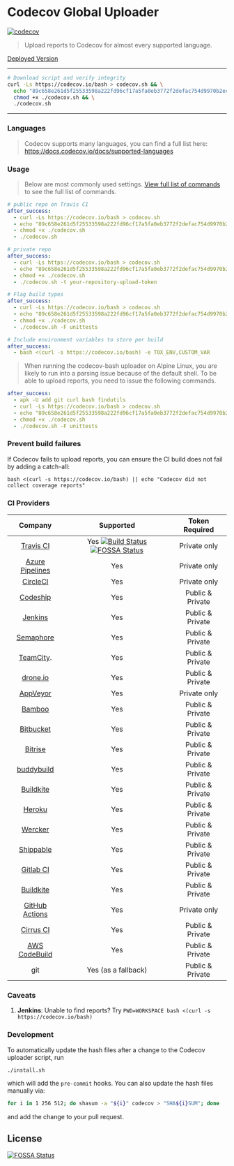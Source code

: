 Codecov Global Uploader
=======================
[![codecov](https://codecov.io/gh/codecov/codecov-bash/branch/master/graph/badge.svg?token=iEvSTnW9Qm)](https://codecov.io/gh/codecov/codecov-bash)

> Upload reports to Codecov for almost every supported language.

[Deployed Version](https://codecov.io/bash)

------

```bash
# Download script and verify integrity
curl -Ls https://codecov.io/bash > codecov.sh && \
  echo "89c658e261d5f25533598a222fd96cf17a5fa0eb3772f2defac754d9970b2ec8 codecov.sh" | sha256sum --check --quiet && \
  chmod +x ./codecov.sh && \
  ./codecov.sh
```

------

### Languages
> Codecov supports many languages, you can find a full list here: https://docs.codecov.io/docs/supported-languages


### Usage
> Below are most commonly used settings. [View full list of commands](https://github.com/codecov/codecov-bash/blob/master/codecov#L56) to see the full list of commands.

```yaml
# public repo on Travis CI
after_success:
  - curl -Ls https://codecov.io/bash > codecov.sh
  - echo "89c658e261d5f25533598a222fd96cf17a5fa0eb3772f2defac754d9970b2ec8 codecov.sh" | sha256sum --check --quiet
  - chmod +x ./codecov.sh
  - ./codecov.sh
```

```yaml
# private repo
after_success:
  - curl -Ls https://codecov.io/bash > codecov.sh
  - echo "89c658e261d5f25533598a222fd96cf17a5fa0eb3772f2defac754d9970b2ec8 codecov.sh" | sha256sum --check --quiet
  - chmod +x ./codecov.sh
  - ./codecov.sh -t your-repository-upload-token
```

```yaml
# Flag build types
after_success:
  - curl -Ls https://codecov.io/bash > codecov.sh
  - echo "89c658e261d5f25533598a222fd96cf17a5fa0eb3772f2defac754d9970b2ec8 codecov.sh" | sha256sum --check --quiet
  - chmod +x ./codecov.sh
  - ./codecov.sh -F unittests
```

```yaml
# Include environment variables to store per build
after_success:
  - bash <(curl -s https://codecov.io/bash) -e TOX_ENV,CUSTOM_VAR
```

> When running the codecov-bash uploader on Alpine Linux, you are likely to run into a parsing issue because of the default shell. To be able to upload reports, you need to issue the following commands.

```yaml
after_success:
  - apk -U add git curl bash findutils
  - curl -Ls https://codecov.io/bash > codecov.sh
  - echo "89c658e261d5f25533598a222fd96cf17a5fa0eb3772f2defac754d9970b2ec8 codecov.sh" | sha256sum --check --quiet
  - chmod +x ./codecov.sh
  - ./codecov.sh -F unittests
```

### Prevent build failures
If Codecov fails to upload reports, you can ensure the CI build does not fail by adding a catch-all:

```
bash <(curl -s https://codecov.io/bash) || echo "Codecov did not collect coverage reports"
```


### CI Providers

|                       Company                       |                                                                    Supported                                                                     | Token Required   |
|:---------------------------------------------------:|:------------------------------------------------------------------------------------------------------------------------------------------------:|:----------------:|
| [Travis CI](https://travis-ci.org/)                 | Yes [![Build Status](https://secure.travis-ci.org/codecov/codecov-bash.svg?branch=master)](http://travis-ci.org/codecov/codecov-bash) [![FOSSA Status](https://app.fossa.com/api/projects/git%2Bgithub.com%2Fcodecov%2Fcodecov-bash.svg?type=shield)](https://app.fossa.com/projects/git%2Bgithub.com%2Fcodecov%2Fcodecov-bash?ref=badge_shield) | Private only |
| [Azure Pipelines](https://azure.microsoft.com/en-us/services/devops/pipelines/) | Yes | Private only |
| [CircleCI](https://circleci.com/)                   | Yes | Private only     |
| [Codeship](https://codeship.com/)                   | Yes | Public & Private |
| [Jenkins](https://jenkins-ci.org/)                  | Yes | Public & Private |
| [Semaphore](https://semaphoreci.com/)               | Yes | Public & Private |
| [TeamCity](https://www.jetbrains.com/teamcity/).    | Yes | Public & Private |
| [drone.io](https://drone.io/)                       | Yes | Public & Private |
| [AppVeyor](http://www.appveyor.com/)                | Yes | Private only     |
| [Bamboo](https://www.atlassian.com/software/bamboo) | Yes | Public & Private |
| [Bitbucket](https://bitbucket.org/product/features/pipelines) | Yes | Public & Private |
| [Bitrise](https://bitrise.io/)                      | Yes | Public & Private |
| [buddybuild](https://buddybuild.com)                | Yes | Public & Private |
| [Buildkite](https://buildkite.com)                  | Yes | Public & Private |
| [Heroku](https://heroku.com)                        | Yes | Public & Private |
| [Wercker](http://wercker.com/)                      | Yes | Public & Private |
| [Shippable](http://www.shippable.com/)              | Yes | Public & Private |
| [Gitlab CI](https://about.gitlab.com/gitlab-ci/)    | Yes | Public & Private |
| [Buildkite](https://buildkite.com)                  | Yes | Public & Private |
| [GitHub Actions](https://github.com/features/actions) | Yes | Private only |
| [Cirrus CI](https://cirrus-ci.org/)                 | Yes | Public & Private |
| [AWS CodeBuild](https://aws.amazon.com/codebuild/)  | Yes | Public & Private |
| git                                                 | Yes (as a fallback) | Public & Private |


### Caveats

1. **Jenkins**: Unable to find reports? Try `PWD=WORKSPACE bash <(curl -s https://codecov.io/bash)`


### Development

To automatically update the hash files after a change to the Codecov uploader script, run

```
./install.sh
```

which will add the `pre-commit` hooks. You can also update the hash files manually via:

```bash
for i in 1 256 512; do shasum -a "${i}" codecov > "SHA${i}SUM"; done
```

and add the change to your pull request.


## License
[![FOSSA Status](https://app.fossa.com/api/projects/git%2Bgithub.com%2Fcodecov%2Fcodecov-bash.svg?type=large)](https://app.fossa.com/projects/git%2Bgithub.com%2Fcodecov%2Fcodecov-bash?ref=badge_large)
